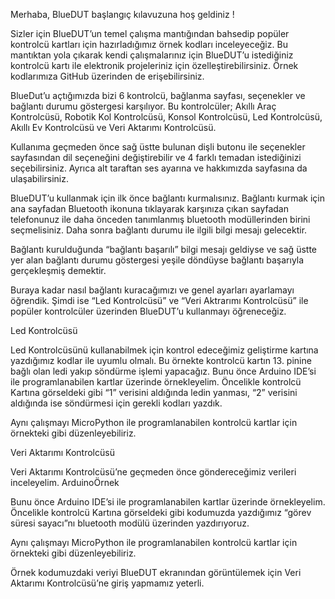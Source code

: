 Merhaba, BlueDUT başlangıç kılavuzuna hoş geldiniz !


Sizler için BlueDUT’un temel çalışma mantığından bahsedip popüler kontrolcü kartları için hazırladığımız örnek kodları inceleyeceğiz. Bu mantıktan yola çıkarak kendi çalışmalarınız için BlueDUT’u istediğiniz kontrolcü kartı ile elektronik projeleriniz için özelleştirebilirsiniz. Örnek kodlarımıza GitHub üzerinden de erişebilirsiniz.


BlueDut’u açtığımızda bizi 6 kontrolcü, bağlanma sayfası, seçenekler ve bağlantı durumu göstergesi karşılıyor. Bu kontrolcüler; Akıllı Araç Kontrolcüsü, Robotik Kol Kontrolcüsü, Konsol Kontrolcüsü, Led Kontrolcüsü, Akıllı Ev Kontrolcüsü ve Veri Aktarımı Kontrolcüsü.


Kullanıma geçmeden önce sağ üstte bulunan dişli butonu ile  seçenekler sayfasından dil seçeneğini değiştirebilir ve 4 farklı temadan istediğinizi seçebilirsiniz. Ayrıca alt taraftan ses ayarına ve hakkımızda sayfasına da ulaşabilirsiniz.


BlueDUT’u kullanmak için ilk önce bağlantı kurmalısınız. Bağlantı kurmak için ana sayfadan Bluetooth ikonuna tıklayarak karşınıza çıkan sayfadan telefonunuz ile daha önceden tanımlanmış bluetooth modüllerinden birini seçmelisiniz. Daha sonra bağlantı durumu ile ilgili bilgi mesajı gelecektir.


Bağlantı kurulduğunda “bağlantı başarılı”  bilgi mesajı geldiyse ve sağ üstte yer alan bağlantı durumu göstergesi yeşile döndüyse bağlantı başarıyla gerçekleşmiş demektir.
 
Buraya kadar nasıl bağlantı kuracağımızı ve genel ayarları ayarlamayı öğrendik. Şimdi ise “Led Kontrolcüsü” ve “Veri Aktrarımı Kontrolcüsü” ile popüler kontrolcüler üzerinden BlueDUT’u kullanmayı öğreneceğiz. 



Led Kontrolcüsü


Led Kontrolcüsünü kullanabilmek için kontrol edeceğimiz geliştirme kartına yazdığımız kodlar ile uyumlu olmalı. Bu örnekte kontrolcü kartın 13. pinine bağlı olan ledi yakıp söndürme işlemi yapacağız. Bunu önce Arduino IDE’si ile programlanabilen kartlar üzerinde örnekleyelim. Öncelikle kontrolcü Kartına görseldeki gibi “1” verisini aldığında ledin yanması, “2” verisini aldığında ise söndürmesi için gerekli kodları yazdık. 


Aynı çalışmayı MicroPython ile programlanabilen kontrolcü kartlar için örnekteki gibi düzenleyebiliriz.


Veri Aktarımı Kontrolcüsü


Veri Aktarımı Kontrolcüsü’ne geçmeden önce göndereceğimiz verileri inceleyelim. ArduinoÖrnek 

Bunu önce Arduino IDE’si ile programlanabilen kartlar üzerinde örnekleyelim. Öncelikle kontrolcü Kartına görseldeki gibi kodumuzda yazdığımız “görev süresi sayacı”nı bluetooth modülü üzerinden yazdırıyoruz.


Aynı çalışmayı MicroPython ile programlanabilen kontrolcü kartlar için örnekteki gibi düzenleyebiliriz.

Örnek kodumuzdaki veriyi BlueDUT ekranından görüntülemek için Veri Aktarımı Kontrolcüsü’ne giriş yapmamız yeterli.
